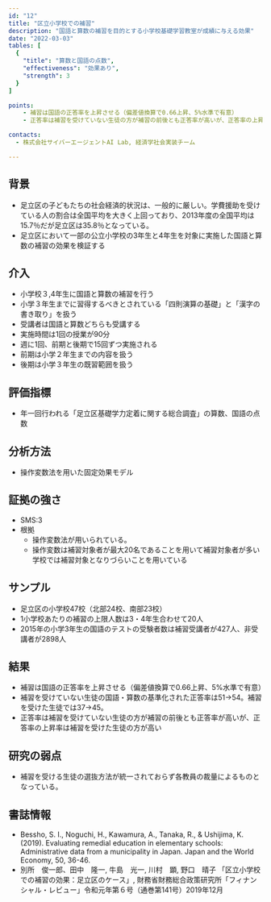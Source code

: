 ```yaml
---
id: "12"
title: "区立小学校での補習"
description: "国語と算数の補習を目的とする小学校基礎学習教室が成績に与える効果"
date: "2022-03-03"
tables: [
  {
    "title": "算数と国語の点数",
    "effectiveness": "効果あり",
    "strength": 3
  }
]

points:
    - 補習は国語の正答率を上昇させる（偏差値換算で0.66上昇、5%水準で有意）
    - 正答率は補習を受けていない生徒の方が補習の前後とも正答率が高いが、正答率の上昇率は補習を受けた生徒の方が高い

contacts:
  - 株式会社サイバーエージェントAI Lab, 経済学社会実装チーム

---
```


## 背景
- 足立区の子どもたちの社会経済的状況は、一般的に厳しい。学費援助を受けている人の割合は全国平均を大きく上回っており、2013年度の全国平均は15.7％だが足立区は35.8％となっている。
- 足立区において一部の公立小学校の3年生と4年生を対象に実施した国語と算数の補習の効果を検証する

## 介入
- 小学校３,4年生に国語と算数の補習を行う
- 小学３年生までに習得するべきとされている「四則演算の基礎」と「漢字の書き取り」を扱う
- 受講者は国語と算数どちらも受講する
- 実施時間は1回の授業が90分
- 週に1回、前期と後期で15回ずつ実施される
- 前期は小学２年生までの内容を扱う
- 後期は小学３年生の既習範囲を扱う

## 評価指標
- 年一回行われる「足立区基礎学力定着に関する総合調査」の算数、国語の点数

## 分析方法
- 操作変数法を用いた固定効果モデル

## 証拠の強さ
- SMS:3
- 根拠 
    - 操作変数法が用いられている。
    - 操作変数は補習対象者が最大20名であることを用いて補習対象者が多い学校では補習対象となりづらいことを用いている

## サンプル
- 足立区の小学校47校（北部24校、南部23校）
- 1小学校あたりの補習の上限人数は3・4年生合わせて20人
- 2015年の小学3年生の国語のテストの受験者数は補習受講者が427人、非受講者が2898人

## 結果
- 補習は国語の正答率を上昇させる（偏差値換算で0.66上昇、5%水準で有意）
- 補習を受けていない生徒の国語・算数の基準化された正答率は51→54。補習を受けた生徒では37→45。
- 正答率は補習を受けていない生徒の方が補習の前後とも正答率が高いが、正答率の上昇率は補習を受けた生徒の方が高い

## 研究の弱点
- 補習を受ける生徒の選抜方法が統一されておらず各教員の裁量によるものとなっている。

## 書誌情報
- Bessho, S. I., Noguchi, H., Kawamura, A., Tanaka, R., & Ushijima, K. (2019). Evaluating remedial education in elementary schools: Administrative data from a municipality in Japan. Japan and the World Economy, 50, 36-46.
- 別所　俊一郎、田中　隆一, 牛島　光一, 川村　顕, 野口　晴子 「区立小学校での補習の効果：足立区のケース」, 財務省財務総合政策研究所「フィナンシャル・レビュー」令和元年第６号（通巻第141号）2019年12月